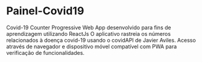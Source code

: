 # Painel-Covid19
Covid-19 Counter Progressive Web App desenvolvido para fins de aprendizagem utilizando ReactJs O aplicativo rastreia os números relacionados à doença covid-19 usando o covidAPI de Javier Aviles. Acesso através de navegador e dispositivo móvel compatível com PWA para verificação de funcionalidades.
